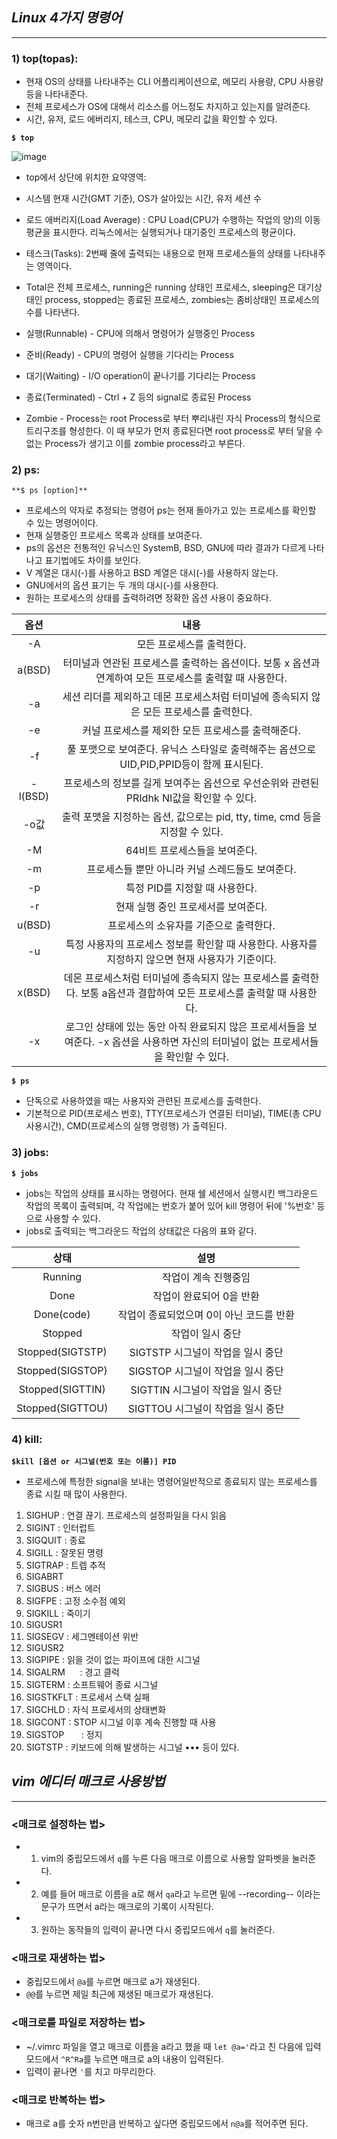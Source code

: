 ## ***Linux 4가지 명령어***
---
### 1) **top(topas)**:
- 현재 OS의 상태를 나타내주는 CLI 어플리케이션으로, 메모리 사용량, CPU 사용량 등을 나타내준다.
- 전체 프로세스가 OS에 대해서 리소스를 어느정도 차지하고 있는지를 알려준다.
- 시간, 유저, 로드 에버리지, 테스크, CPU, 메모리 값을 확인할 수 있다.

**`$ top`**
        
![image](https://user-images.githubusercontent.com/82525776/172052383-9ad08a1f-2419-43ae-b246-d28221d5c4c9.png)


- top에서 상단에 위치한 요약영역:
- 시스템 현재 시간(GMT 기준), OS가 살아있는 시간, 유저 세션 수 
- 로드 애버리지(Load Average) : CPU Load(CPU가 수행하는 작업의 양)의 이동 평균을 표시한다. 리눅스에서는 실행되거나 대기중인 프로세스의 평균이다.

- 테스크(Tasks): 2번째 줄에 출력되는 내용으로 현재 프로세스들의 상태를 나타내주는 영역이다.
- Total은 전체 프로세스, running은 running 상태인 프로세스, sleeping은 대기상태인 process, stopped는 종료된 프로세스, zombies는 좀비상태인 프로세스의 수를 나타낸다.

- 실행(Runnable) - CPU에 의해서 명령어가 실행중인 Process
- 준비(Ready) - CPU의 명령어 실행을 기다리는 Process
- 대기(Waiting) - I/O operation이 끝나기를 기다리는 Process
- 종료(Terminated) - Ctrl + Z 등의 signal로 종료된 Process
- Zombie - Process는 root Process로 부터 뿌리내린 자식 Process의 형식으로 트리구조를 형성한다. 이 때 부모가 먼저 종료된다면 root process로 부터 닿을 수 없는 Process가 생기고 이를 zombie process라고 부른다.



### 2) **ps**:
`**$ ps [option]**`
- 프로세스의 약자로 추정되는 명령어 ps는 현재 돌아가고 있는 프로세스를 확인할 수 있는 명령어이다.
- 현재 실행중인 프로세스 목록과 상태를 보여준다.
- ps의 옵션은 전통적인 유닉스인 SystemB, BSD, GNU에 따라 결과가 다르게 나타나고 표기법에도 차이를 보인다. 
- V 계열은 대시(-)를 사용하고 BSD 계열은 대시(-)를 사용하지 않는다.
- GNU에서의 옵션 표기는 두 개의 대시(-)를 사용한다.
- 원하는 프로세스의 상태를 출력하려면 정확한 옵션 사용이 중요하다. 

|옵션|내용|
|:---:|:---:|
|-A|모든 프로세스를 출력한다.|
|a(BSD)|터미널과 연관된 프로세스를 출력하는 옵션이다. 보통 x 옵션과 연계하여 모든 프로세스를 출력할 때 사용한다.|
|-a|세션 리더를 제외하고 데몬 프로세스처럼 터미널에 종속되지 않은 모든 프로세스를 출력한다.|
|-e|커널 프로세스를 제외한 모든 프로세스를 출력해준다.|
|-f|풀 포맷으로 보여준다. 유닉스 스타일로 출력해주는 옵션으로 UID,PID,PPID등이 함께 표시된다.|
|-l(BSD)|프로세스의 정보를 길게 보여주는 옵션으로 우선순위와 관련된 PRIdhk NI값을 확인할 수 있다.|
|-o값|출력 포맷을 지정하는 옵션, 값으로는 pid, tty, time, cmd 등을 지정할 수 있다.|
|-M|64비트 프로세스들을 보여준다.|
|-m|프로세스들 뿐만 아니라 커널 스레드들도 보여준다.|
|-p|특정 PID를 지정할 때 사용한다.|
|-r|현재 실행 중인 프로세서를 보여준다.|
|u(BSD)|프로세스의 소유자를 기준으로 출력한다.|
|-u|특정 사용자의 프로세스 정보를 확인할 때 사용한다. 사용자를 지정하지 않으면 현재 사용자가 기준이다.|
|x(BSD)| 데몬 프로세스처럼 터미널에 종속되지 않는 프로세스를 출력한다. 보통 a옵션과 결합하여 모든 프로세스를 출력할 때 사용한다.|
|-x|로그인 상태에 있는 동안 아직 완료되지 않은 프로세서들을 보여준다. -x 옵션을 사용하면 자신의 터미널이 없는 프로세서들을 확인할 수 있다. |

**`$ ps`**
- 단독으로 사용하였을 때는 사용자와 관련된 프로세스를 출력한다. 
- 기본적으로 PID(프로세스 번호), TTY(프로세스가 연결된 터미널), TIME(총 CPU 사용시간), CMD(프로세스의 실행 명령행) 가 출력된다.

### 3) **jobs**:
**`$ jobs`**
- jobs는 작업의 상태를 표시하는 명령어다. 현재 쉘 세션에서 실행시킨 백그라운드 작업의 목록이 출력되며, 각 작업에는 번호가 붙어 있어 kill 명령어 뒤에 '%번호' 등으로 사용할 수 있다. 
- jobs로 출력되는 백그라운드 작업의 상태값은 다음의 표와 같다.

|상태|설명|
|:---:|:---:|
|Running|작업이 계속 진행중임|
|Done|작업이 완료되어 0을 반환|
|Done(code)|작업이 종료되었으며 0이 아닌 코드를 반환|
|Stopped|작업이 일시 중단|
|Stopped(SIGTSTP)|SIGTSTP 시그널이 작업을 일시 중단|
|Stopped(SIGSTOP)|SIGSTOP 시그널이 작업을 일시 중단|
|Stopped(SIGTTIN)|SIGTTIN 시그널이 작업을 일시 중단|
|Stopped(SIGTTOU)|SIGTTOU 시그널이 작업을 일시 중단|

### 4) **kill**:
**`$kill [옵션 or 시그널(번호 또는 이름)] PID`**
- 프로세스에 특정한 signal을 보내는 명령어일반적으로 종료되지 않는 프로세스를 종료 시킬 때 많이 사용한다.

1) SIGHUP : 연결 끊기. 프로세스의 설정파일을 다시 읽음
2) SIGINT : 인터럽트
3) SIGQUIT : 종료
4) SIGILL : 잘못된 명령
5) SIGTRAP : 트렙 추적
6) SIGABRT 
7) SIGBUS : 버스 에러 
8) SIGFPE : 고정 소수점 예외
9) SIGKILL : 죽이기
10) SIGUSR1
11) SIGSEGV : 세그멘테이션 위반
12) SIGUSR2      
13) SIGPIPE : 읽을 것이 없는 파이프에 대한 시그널
14) SIGALRM      : 경고 클럭
15) SIGTERM : 소프트웨어 종료 시그널 
16) SIGSTKFLT : 프로세서 스택 실패
17) SIGCHLD : 자식 프로세서의 상태변화 
18) SIGCONT : STOP 시그널 이후 계속 진행할 때 사용 
19) SIGSTOP       : 정지
20) SIGTSTP : 키보드에 의해 발생하는 시그널
••• 등이 있다.


## ***vim 에디터 매크로 사용방법***
---
### **<매크로 설정하는 법>**
- 1) vim의 중립모드에서 `q`를 누른 다음 매크로 이름으로 사용할 알파벳을 눌러준다. 
- 2) 예를 들어 매크로 이름을 a로 해서 `qa`라고 누르면 밑에 --recording-- 이라는 문구가 뜨면서 a라는 매크로의 기록이 시작된다. 
- 3) 원하는 동작들의 입력이 끝나면 다시 중립모드에서 `q`를 눌러준다. 

### **<매크로 재생하는 법>**
- 중립모드에서 `@a`를 누르면 매크로 a가 재생된다.
- `@@`를 누르면 제일 최근에 재생된 매크로가 재생된다.

### **<매크로를 파일로 저장하는 법>**
- ~/.vimrc 파일을 열고 매크로 이름을 a라고 했을 때 `let @a='`라고 친 다음에 입력모드에서 `^R^Ra`를 누르면 매크로 a의 내용이 입력된다. 
- 입력이 끝나면 `'`를 치고 마무리한다. 

### **<매크로 반복하는 법>**
- 매크로 a를 숫자 n번만큼 반복하고 싶다면 중립모드에서 `n@a`를 적어주면 된다.
        
